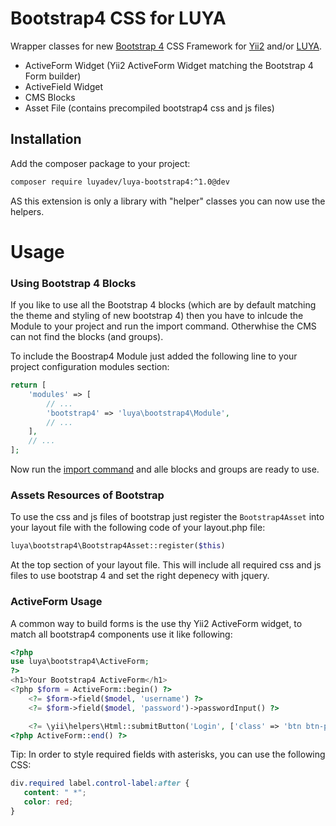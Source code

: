 # Bootstrap4 CSS for LUYA

Wrapper classes for new [Bootstrap 4](http://v4-alpha.getbootstrap.com) CSS Framework for [Yii2](https://github.com/yiisoft/yii2) and/or [LUYA](https://github.com/luyadev/luya).

+ ActiveForm Widget (Yii2 ActiveForm Widget matching the Bootstrap 4 Form builder)
+ ActiveField Widget
+ CMS Blocks
+ Asset File (contains precompiled bootstrap4 css and js files)

## Installation

Add the composer package to your project:

```sh
composer require luyadev/luya-bootstrap4:^1.0@dev
```

AS this extension is only a library with "helper" classes you can now use the helpers.

# Usage

### Using Bootstrap 4 Blocks

If you like to use all the Bootstrap 4 blocks (which are by default matching the theme and styling of new bootstrap 4) then you have to inlcude the Module to your project and run the import command. Otherwhise the CMS can not find the blocks (and groups).

To include the Boostrap4 Module just added the following line to your project configuration modules section:

```php
return [
    'modules' => [
        // ...
        'bootstrap4' => 'luya\bootstrap4\Module',
        // ...
    ],
    // ...
];
```

Now run the [import command](https://luya.io/guide/luya-console) and alle blocks and groups are ready to use.

### Assets Resources of Bootstrap

To use the css and js files of bootstrap just register the `Bootstrap4Asset` into your layout file with the following code of your layout.php file:

```php
luya\bootstrap4\Bootstrap4Asset::register($this)
```

At the top section of your layout file. This will include all required css and js files to use bootstrap 4 and set the right depenecy with jquery.

### ActiveForm Usage

A common way to build forms is the use thy Yii2 ActiveForm widget, to match all bootstrap4 components use it like following:

```php
<?php
use luya\bootstrap4\ActiveForm;
?>
<h1>Your Bootstrap4 ActiveForm</h1>
<?php $form = ActiveForm::begin() ?>
    <?= $form->field($model, 'username') ?>
    <?= $form->field($model, 'password')->passwordInput() ?>

    <?= \yii\helpers\Html::submitButton('Login', ['class' => 'btn btn-primary-outline']) ?>
<?php ActiveForm::end() ?>
```

Tip: In order to style required fields with asterisks, you can use the following CSS:

```css
div.required label.control-label:after {
   content: " *";
   color: red;
}
```
